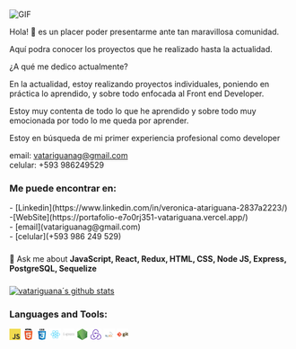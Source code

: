 

<img align="center" alt="GIF" src="https://www.freecodecamp.org/espanol/news/content/images/size/w2000/2021/01/objects.jpg" width="1000" height="400" />

<p>Hola! 👋   es un placer poder presentarme ante tan maravillosa comunidad.
 
Aquí podra conocer los proyectos que he realizado hasta la actualidad.
 
¿A qué me dedico actualmente?

En la actualidad, estoy realizando proyectos individuales, poniendo en práctica lo aprendido, y sobre todo  enfocada al Front end Developer.

Estoy muy contenta de todo lo que he aprendido  y sobre todo muy emocionada por todo lo me queda por aprender.

Estoy en búsqueda de mi primer experiencia profesional como developer </p>

email: vatariguanag@gmail.com <br>
celular: +593 986249529
###
<h3 align="left">Me puede encontrar en:</h3>
<p>
- [Linkedin](https://www.linkedin.com/in/veronica-atariguana-2837a2223/)<br>
-[WebSite](https://portafolio-e7o0rj351-vatariguana.vercel.app/)<br>
- [email](vatariguanag@gmail.com) <br>
- [celular](+593 986 249 529)
 </p>

### 
💬 Ask me about **JavaScript, React, Redux, HTML, CSS, Node JS, Express, PostgreSQL, Sequelize**
###
[![vatariguana´s github stats](https://github-readme-stats.vercel.app/api?username=vatariguana)](https://github.com/anuraghazra/github-readme-stats)

###
<h3 align="left">Languages and Tools:</h3>
<code><img height="20" src="https://raw.githubusercontent.com/github/explore/80688e429a7d4ef2fca1e82350fe8e3517d3494d/topics/javascript/javascript.png"></code>
<code><img height="20" src="https://raw.githubusercontent.com/github/explore/80688e429a7d4ef2fca1e82350fe8e3517d3494d/topics/html/html.png"></code>
<code><img height="20" src="https://raw.githubusercontent.com/github/explore/80688e429a7d4ef2fca1e82350fe8e3517d3494d/topics/css/css.png"></code>
<code><img height="20" src="https://raw.githubusercontent.com/github/explore/80688e429a7d4ef2fca1e82350fe8e3517d3494d/topics/react/react.png"></code>
<code><img height="20" src="https://raw.githubusercontent.com/github/explore/80688e429a7d4ef2fca1e82350fe8e3517d3494d/topics/express/express.png"></code>
<code><img height="20" src="https://raw.githubusercontent.com/github/explore/80688e429a7d4ef2fca1e82350fe8e3517d3494d/topics/nodejs/nodejs.png"></code>
<code><img height="20" src="https://raw.githubusercontent.com/github/explore/80688e429a7d4ef2fca1e82350fe8e3517d3494d/topics/redux/redux.png"></code>
<code><img height="20" src="https://raw.githubusercontent.com/github/explore/80688e429a7d4ef2fca1e82350fe8e3517d3494d/topics/mysql/mysql.png"></code>
<code><img height="20" src="https://raw.githubusercontent.com/github/explore/80688e429a7d4ef2fca1e82350fe8e3517d3494d/topics/git/git.png"></code>


####

<!--
**vatariguana/vatariguana** is a ✨ _special_ ✨ repository because its `README.md` (this file) appears on your GitHub profile.

Here are some ideas to get you started:

- 🔭 I’m currently working on ...
- 🌱 I’m currently learning ...
- 👯 I’m looking to collaborate on ...
- 🤔 I’m looking for help with ...
- 
- 📫 How to reach me: ...
- 😄 Pronouns: ...
- ⚡ Fun fact: ...
-->
